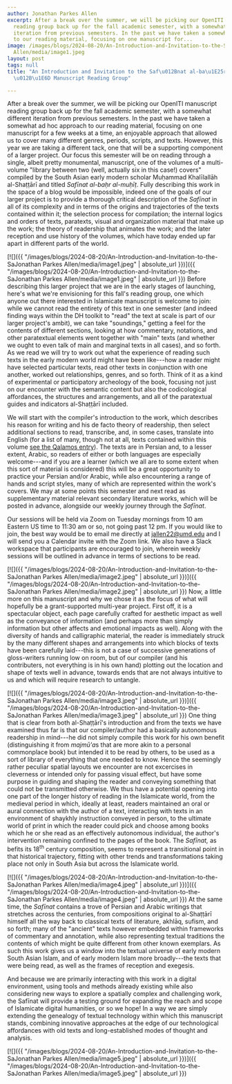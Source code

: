 ```yaml
---
author: Jonathan Parkes Allen
excerpt: After a break over the summer, we will be picking our OpenITI manuscript
  reading group back up for the fall academic semester, with a somewhat different
  iteration from previous semesters. In the past we have taken a somewhat ad hoc approach
  to our reading material, focusing on one manuscript for...
image: /images/blogs/2024-08-20/An-Introduction-and-Invitation-to-the-SaJonathan Parkes
  Allen/media/image1.jpeg
layout: post
tags: null
title: "An Introduction and Invitation to the Saf\u012Bnat al-ba\u1E25r al-mu\u1E25\
  \u012B\u1E6D Manuscript Reading Group"

---
```

After a break over the summer, we will be picking our OpenITI manuscript reading group back up for the fall academic semester, with a somewhat different iteration from previous semesters. In the past we have taken a somewhat ad hoc approach to our reading material, focusing on one manuscript for a few weeks at a time, an enjoyable approach that allowed us to cover many different genres, periods, scripts, and texts. However, this year we are taking a different tack, one that will be a supporting component of a larger project. Our focus this semester will be on reading through a single, albeit pretty monumental, manuscript, one of the volumes of a multi-volume "library between two (well, actually six in this case!) covers" compiled by the South Asian early modern scholar Muḥammad Khalīlallāh al-Shaṭṭārī and titled *Safīnat al-baḥr al-muḥīṭ*. Fully describing this work in the space of a blog would be impossible, indeed one of the goals of our larger project is to provide a thorough critical description of the *Safīnat* in all of its complexity and in terms of the origins and trajectories of the texts contained within it; the selection process for compilation; the internal logics and orders of texts, paratexts, visual and organization material that make up the work; the theory of readership that animates the work; and the later reception and use history of the volumes, which have today ended up far apart in different parts of the world.

[![]({{ "/images/blogs/2024-08-20/An-Introduction-and-Invitation-to-the-SaJonathan Parkes Allen/media/image1.jpeg" | absolute_url }})]({{ "/images/blogs/2024-08-20/An-Introduction-and-Invitation-to-the-SaJonathan Parkes Allen/media/image1.jpeg" | absolute_url }})
Before describing this larger project that we are in the early stages of launching, here's what we're envisioning for this fall's reading group, one which anyone out there interested in Islamicate manuscript is welcome to join: while we cannot read the entirety of this text in one semester (and indeed finding ways within the DH toolkit to "read" the text at scale is part of our larger project's ambit), we can take "soundings," getting a feel for the contents of different sections, looking at how commentary, notations, and other paratextual elements went together with "main" texts (and whether we ought to even talk of main and marginal texts in all cases), and so forth. As we read we will try to work out what the experience of reading such texts in the early modern world might have been like---how a reader might have selected particular texts, read other texts in conjunction with one another, worked out relationships, genres, and so forth. Think of it as a kind of experimental or participatory archeology of the book, focusing not just on our encounter with the semantic content but also the codicological affordances, the structures and arrangements, and all of the paratextual guides and indicators al-Shaṭṭārī included.

We will start with the compiler's introduction to the work, which describes his reason for writing and his de facto theory of readership, then select additional sections to read, transcribe, and, in some cases, translate into English (for a list of many, though not at all, texts contained within this volume [see the Qalamos entry](https://www.qalamos.net/receive/DE1Book_manuscript_00002385)). The texts are in Persian and, to a lesser extent, Arabic, so readers of either or both languages are especially welcome---and if you are a learner (which we all are to some extent when this sort of material is considered) this will be a great opportunity to practice your Persian and/or Arabic, while also encountering a range of hands and script styles, many of which are represented within the work's covers. We may at some points this semester and next read as supplementary material relevant secondary literature works, which will be posted in advance, alongside our weekly journey through the *Safīnat*.

Our sessions will be held via Zoom on Tuesday mornings from 10 am Eastern US time to 11:30 am or so, not going past 12 pm. If you would like to join, the best way would be to email me directly at <jallen22@umd.edu> and I will send you a Calendar invite with the Zoom link. We also have a Slack workspace that participants are encouraged to join, wherein weekly sessions will be outlined in advance in terms of sections to be read.

[![]({{ "/images/blogs/2024-08-20/An-Introduction-and-Invitation-to-the-SaJonathan Parkes Allen/media/image2.jpeg" | absolute_url }})]({{ "/images/blogs/2024-08-20/An-Introduction-and-Invitation-to-the-SaJonathan Parkes Allen/media/image2.jpeg" | absolute_url }})
Now, a little more on this manuscript and why we chose it as the focus of what will hopefully be a grant-supported multi-year project. First off, it is a spectacular object, each page carefully crafted for aesthetic impact as well as the conveyance of information (and perhaps more than simply information but other affects and emotional impacts as well). Along with the diversity of hands and calligraphic material, the reader is immediately struck by the many different shapes and arrangements into which blocks of texts have been carefully laid---this is not a case of successive generations of gloss-writers running low on room, but of our compiler (and his contributers, not everything is in his own hand) plotting out the location and shape of texts well in advance, towards ends that are not always intuitive to us and which will require research to untangle.

[![]({{ "/images/blogs/2024-08-20/An-Introduction-and-Invitation-to-the-SaJonathan Parkes Allen/media/image3.jpeg" | absolute_url }})]({{ "/images/blogs/2024-08-20/An-Introduction-and-Invitation-to-the-SaJonathan Parkes Allen/media/image3.jpeg" | absolute_url }})
One thing that is clear from both al-Shaṭṭārī's introduction and from the texts we have examined thus far is that our compiler/author had a basically autonomous readership in mind---he did not simply compile this work for his own benefit (distinguishing it from *majmū'a*s that are more akin to a personal commonplace book) but intended it to be read by others, to be used as a sort of library of everything that one needed to know. Hence the seemingly rather peculiar spatial layouts we encounter are not excercises in cleverness or intended only for passing visual effect, but have some purpose in guiding and shaping the reader and conveying something that could not be transmitted otherwise. We thus have a potential opening into one part of the longer history of reading in the Islamicate world, from the medieval period in which, ideally at least, readers maintained an oral or aural connection with the author of a text, interacting with texts in an environment of shaykhly instruction conveyed in person, to the ultimate world of print in which the reader could pick and choose among books which he or she read as an effectively autonomous individual, the author's intervention remaining confined to the pages of the book. The *Safīnat,* as befits its 18<sup>th</sup> century composition, seems to represent a transitional point in that historical trajectory, fitting with other trends and transformations taking place not only in South Asia but across the Islamicate world.

[![]({{ "/images/blogs/2024-08-20/An-Introduction-and-Invitation-to-the-SaJonathan Parkes Allen/media/image4.jpeg" | absolute_url }})]({{ "/images/blogs/2024-08-20/An-Introduction-and-Invitation-to-the-SaJonathan Parkes Allen/media/image4.jpeg" | absolute_url }})
At the same time, the *Safīnat* contains a trove of Persian and Arabic writings that stretches across the centuries, from compositions original to al-Shaṭṭārī himself all the way back to classical texts of literature, akhlāq, sufism, and so forth; many of the "ancient" texts however embedded within frameworks of commentary and annotation, while also representing textual traditions the contents of which might be quite different from other known exemplars. As such this work gives us a window into the textual universe of early modern South Asian Islam, and of early modern Islam more broadly---the texts that were being read, as well as the frames of reception and exegesis.

And because we are primarily interacting with this work in a digital environment, using tools and methods already existing while also considering new ways to explore a spatially complex and challenging work, the Safīnat will provide a testing ground for expanding the reach and scope of Islamicate digital humanities, or so we hope! In a way we are simply extending the genealogy of textual technology within which this manuscript stands, combining innovative approaches at the edge of our technological affordances with old texts and long-established modes of thought and analysis.

[![]({{ "/images/blogs/2024-08-20/An-Introduction-and-Invitation-to-the-SaJonathan Parkes Allen/media/image5.jpeg" | absolute_url }})]({{ "/images/blogs/2024-08-20/An-Introduction-and-Invitation-to-the-SaJonathan Parkes Allen/media/image5.jpeg" | absolute_url }})